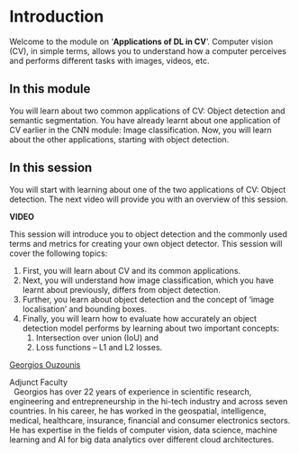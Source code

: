 # Introduction

Welcome to the module on ‘**Applications of DL in CV**’. Computer vision (CV), in simple terms, allows you to understand how a computer perceives and performs different tasks with images, videos, etc.

## In this module

You will learn about two common applications of CV: Object detection and semantic segmentation. You have already learnt about one application of CV earlier in the CNN module: Image classification. Now, you will learn about the other applications, starting with object detection.

## In this session

You will start with learning about one of the two applications of CV: Object detection. The next video will provide you with an overview of this session.

**VIDEO**

This session will introduce you to object detection and the commonly used terms and metrics for creating your own object detector. This session will cover the following topics:

1.  First, you will learn about CV and its common applications. 
2.  Next, you will understand how image classification, which you have learnt about previously, differs from object detection.
3.  Further, you learn about object detection and the concept of ‘image localisation’ and bounding boxes.
4.  Finally, you will learn how to evaluate how accurately an object detection model performs by learning about two important concepts:
    1.  Intersection over union (IoU) and
    2.  Loss functions – L1 and L2 losses.

[Georgios Ouzounis](https://www.linkedin.com/in/georgios-ouzounis/)

Adjunct Faculty  
 
Georgios has over 22 years of experience in scientific research, engineering and entrepreneurship in the hi-tech industry and across seven countries. In his career, he has worked in the geospatial, intelligence, medical, healthcare, insurance, financial and consumer electronics sectors. He has expertise in the fields of computer vision, data science, machine learning and AI for big data analytics over different cloud architectures.